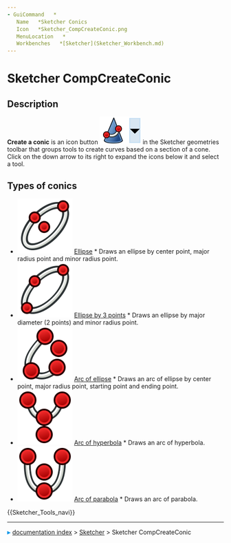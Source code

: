 ```yaml
---
- GuiCommand   *
   Name   *Sketcher Conics
   Icon   *Sketcher_CompCreateConic.png
   MenuLocation   *
   Workbenches   *[Sketcher](Sketcher_Workbench.md)
---
```


# Sketcher CompCreateConic

## Description

**Create a conic** is an icon button <img alt="" src=images/Sketcher_CompCreateConic.png  style="width   *64px;"> in the Sketcher geometries toolbar that groups tools to create curves based on a section of a cone. Click on the down arrow to its right to expand the icons below it and select a tool.

## Types of conics 

-   <img alt="" src=images/Sketcher_CreateEllipseByCenter.svg  style="width   *32px;"> [Ellipse](Sketcher_CreateEllipseByCenter.md)   * Draws an ellipse by center point, major radius point and minor radius point.
-   <img alt="" src=images/Sketcher_CreateEllipseBy3Points.svg  style="width   *32px;"> [Ellipse by 3 points](Sketcher_CreateEllipseBy3Points.md)   * Draws an ellipse by major diameter (2 points) and minor radius point.
-   <img alt="" src=images/Sketcher_CreateArcOfEllipse.svg  style="width   *32px;"> [Arc of ellipse](Sketcher_CreateArcOfEllipse.md)   * Draws an arc of ellipse by center point, major radius point, starting point and ending point.
-   <img alt="" src=images/Sketcher_CreateArcOfHyperbola.svg  style="width   *32px;"> [Arc of hyperbola](Sketcher_CreateArcOfHyperbola.md)   * Draws an arc of hyperbola.
-   <img alt="" src=images/Sketcher_CreateArcOfParabola.svg  style="width   *32px;"> [Arc of parabola](Sketcher_CreateArcOfParabola.md)   * Draws an arc of parabola.




 {{Sketcher_Tools_navi}}



---
![](images/Right_arrow.png) [documentation index](../README.md) > [Sketcher](Sketcher_Workbench.md) > Sketcher CompCreateConic
